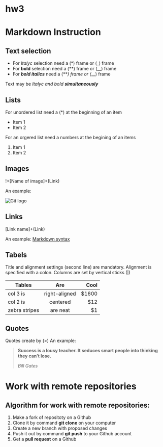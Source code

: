 # hw3

# Markdown Instruction

## Text selection

* For *Italyc* selection need a (*) frame or (_) frame
* For **bold** selection need a (**) frame or (__) frame
* For ***bold italics*** need a (***) frame or (*__) frame

Text may be *Italyc and bold **simultaneously***

## Lists

For unordered list need a (*) at the beginning of an item

* Item 1
* Item 2

For an orgered list need a numbers at the begining of an items

1. Item 1
2. Item 2

## Images

!+[Name of image]+(Link)

An example:

![Git logo](https://fuzeservers.ru/wp-content/uploads/3/0/c/30c29ce4cc08523ecc6e1f205bc207d0.jpeg)

## Links

[Link name]+(Link)

An example:
[Markdown syntax](https://www.markdownguide.org/basic-syntax/)

## Tabels

Title and alignment settings (second line) are mandatory. Alignment is specified with a colon. Columns are set by vertical sticks (|)

| Tables        | Are           | Cool  |
| ------------- |:-------------:| -----:|
| col 3 is      | right-aligned | $1600 |
| col 2 is      | centered      |   $12 |
| zebra stripes | are neat      |    $1 |

## Quotes

Quotes create by (>)
An example:
>**Success is a lousy teacher. It seduces smart people into thinking they can’t lose.**
>
>*Bill Gates*

# Work with remote repositories

## **Algorithm for work with remote repositories:**

1. Make a fork of repositoty on a Github
2. Clone it by command **git clone** on your computer
3. Create a new branch with proposed changes
4. Push it out by command **git push** to your Github account
5. Get a **pull request** on a Github
